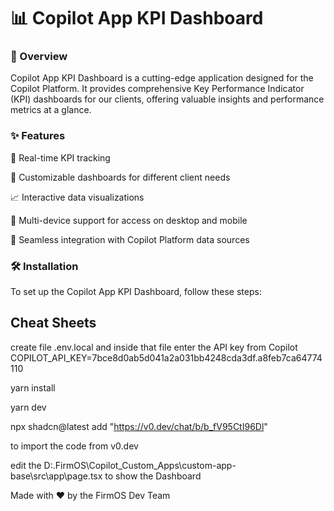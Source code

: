 # 📊 Copilot App KPI Dashboard

### 📌 Overview
Copilot App KPI Dashboard is a cutting-edge application designed for the Copilot Platform. It provides comprehensive Key Performance Indicator (KPI) dashboards for our clients, offering valuable insights and performance metrics at a glance.

### ✨ Features

🚀 Real-time KPI tracking

🎨 Customizable dashboards for different client needs

📈 Interactive data visualizations

📱 Multi-device support for access on desktop and mobile

🔗 Seamless integration with Copilot Platform data sources


### 🛠️ Installation
To set up the Copilot App KPI Dashboard, follow these steps:

## Cheat Sheets

create file
.env.local and inside that file enter the API key from Copilot
COPILOT_API_KEY=7bce8d0ab5d041a2a031bb4248cda3df.a8feb7ca64774110

yarn install

yarn dev

npx shadcn@latest add "https://v0.dev/chat/b/b_fV95CtI96Dl"

to import the code from v0.dev

edit the D:\.FirmOS\Copilot_Custom_Apps\custom-app-base\src\app\page.tsx to show the Dashboard

Made with ❤️ by the FirmOS Dev Team
